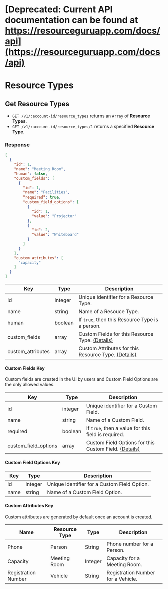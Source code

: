# [Deprecated: Current API documentation can be found at https://resourceguruapp.com/docs/api](https://resourceguruapp.com/docs/api)

# Resource Types

## Get Resource Types

* `GET /v1/:account-id/resource_types` returns an `Array` of **Resource Types**.
* `GET /v1/:account-id/resource_types/1` returns a specified **Resource Type**.

### Response

```json
[
  {
    "id": 1,
    "name": "Meeting Room",
    "human": false,
    "custom_fields": [
      {
        "id": 1,
        "name": "Facilities",
        "required": true,
        "custom_field_options": [
          {
            "id": 1,
            "value": "Projector"
          },
          {
            "id": 2,
            "value": "Whiteboard"
          }
        ]
      }
    ],
    "custom_attributes": [
      "capacity"
    ]
  }
]
```

Key | Type | Description
--- | --- | ---
id | integer | Unique identifier for a Resource Type.
name | string | Name of a Resouce Type.
human | boolean | If `true`, then this Resource Type is a person.
custom_fields | array | Custom Fields for this Resource Type. [(Details)](#custom-fields-key)
custom_attributes | array | Custom Attributes for this Resource Type. [(Details)](#custom-attributes-key)

#### Custom Fields Key

Custom fields are created in the UI by users and Custom Field Options are the only allowed values.

Key | Type | Description
--- | --- | ---
id | integer | Unique identifier for a Custom Field.
name | string | Name of a Custom Field.
required | boolean | If `true`, then a value for this field is required.
custom_field_options | array | Custom Field Options for this Custom Field. [(Details)](#custom-field-options-key)

#### Custom Field Options Key

Key | Type | Description
--- | --- | ---
id | integer | Unique identifier for a Custom Field Option.
name | string | Name of a Custom Field Option.

#### Custom Attributes Key

Custom attributes are generated by default once an account is created.

Name | Resource Type | Type | Description
--- | --- | --- | ---
Phone | Person | String | Phone number for a Person.
Capacity | Meeting Room | Integer | Capacity for a Meeting Room.
Registration Number | Vehicle | String | Registration Number for a Vehicle.
